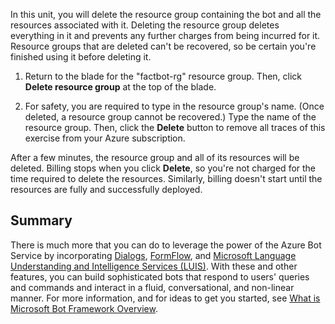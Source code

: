 In this unit, you will delete the resource group containing the bot and all the resources associated with it. Deleting the resource group deletes everything in it and prevents any further charges from being incurred for it. Resource groups that are deleted can't be recovered, so be certain you're finished using it before deleting it.

<!---TODO: Do we need cleanup instructions for free education access?--->

1. Return to the blade for the "factbot-rg" resource group. Then, click **Delete resource group** at the top of the blade.

1. For safety, you are required to type in the resource group's name. (Once deleted, a resource group cannot be recovered.) Type the name of the resource group. Then, click the **Delete** button to remove all traces of this exercise from your Azure subscription.

After a few minutes, the resource group and all of its resources will be deleted. Billing stops when you click **Delete**, so you're not charged for the time required to delete the resources. Similarly, billing doesn't start until the resources are fully and successfully deployed.

## Summary

There is much more that you can do to leverage the power of the Azure Bot Service by incorporating [Dialogs](http://aihelpwebsite.com/Blog/EntryId/9/Introduction-To-Using-Dialogs-With-The-Microsoft-Bot-Framework), [FormFlow](https://blogs.msdn.microsoft.com/uk_faculty_connection/2016/07/14/building-a-microsoft-bot-using-microsoft-bot-framework-using-formflow/), and [Microsoft Language Understanding and Intelligence Services (LUIS)](https://docs.botframework.com/node/builder/guides/understanding-natural-language/). With these and other features, you can build sophisticated bots that respond to users' queries and commands and interact in a fluid, conversational, and non-linear manner. For more information, and for ideas to get you started, see [What is Microsoft Bot Framework Overview](https://blogs.msdn.microsoft.com/uk_faculty_connection/2016/04/05/what-is-microsoft-bot-framework-overview/).
